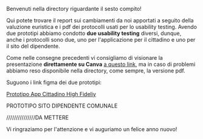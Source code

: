 Benvenuti nella directory riguardante il sesto compito!  

Qui potete trovare il report sui cambiamenti da noi apportati a seguito della valuzione euristica e i pdf dei protocolli usati per lo usability testing. Avendo due prototipi abbiamo condotto **due usability testing** diversi, dunque, anche i protocolli sono due, uno per l'applicazione per il cittadino e uno per il sito del dipendente.

Come nelle consegne precedenti vi consigliamo di visionare la presentazione **direttamente su Canva** [a questo link](https://www.canva.com/design/DAGaq_eH_jM/mwKmhMS1-Jwc0lxJcVWS8A/edit?utm_content=DAGaq_eH_jM&utm_campaign=designshare&utm_medium=link2&utm_source=sharebutton), ma in caso di problemi abbiamo reso disponibile nella directory, come sempre, la versione pdf.  

Suguono i link figma dei due prototipi:   

[Prototipo App Cittadino High Fideliy](https://www.figma.com/design/8HytCMheOZfMn9LcYNFldE/prototipo-High-Fidelity-App-VoxPop-Cittadino?m=dev&t=a5jydYlZQcV4nc3f-1)


PROTOTIPO SITO DIPENDENTE COMUNALE

///////////////DA METTERE

Vi ringraziamo per l'attenzione e vi auguriamo un felice anno nuovo!
